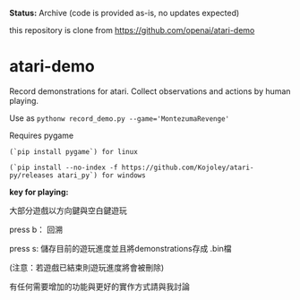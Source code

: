 **Status:** Archive (code is provided as-is, no updates expected)

this repository is clone from https://github.com/openai/atari-demo

# atari-demo
Record demonstrations for atari.
Collect observations and actions by human playing. 

Use as `pythonw record_demo.py --game='MontezumaRevenge'`

Requires pygame 

    (`pip install pygame`) for linux

    (`pip install --no-index -f https://github.com/Kojoley/atari-py/releases atari_py`) for windows


**key for playing:**

大部分遊戲以方向鍵與空白鍵遊玩

press b： 回溯

press s: 儲存目前的遊玩進度並且將demonstrations存成 .bin檔 

(注意：若遊戲已結束則遊玩進度將會被刪除)

有任何需要增加的功能與更好的實作方式請與我討論
